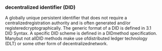 ### decentralized identifier (DID)

A globally unique persistent identifier that does not require a centralizedregistration authority and is often generated and/or registeredcryptographically. The generic format of a DID is defined in 3.1 DID Syntax. A specific DID scheme is defined in a DIDmethod specification. Manybut not allDID methods make use ofdistributed ledger technology (DLT) or some other form of decentralizednetwork.